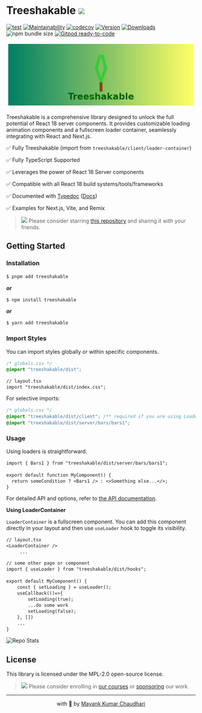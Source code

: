 # Treeshakable <img src="https://github.com/react18-tools/treeshakable/blob/main/popper.png?raw=true" style="height: 40px"/>

[![test](https://github.com/react18-tools/treeshakable/actions/workflows/test.yml/badge.svg)](https://github.com/react18-tools/treeshakable/actions/workflows/test.yml) [![Maintainability](https://api.codeclimate.com/v1/badges/fa9dc6dd9d9afeeca32d/maintainability)](https://codeclimate.com/github/react18-tools/treeshakable/maintainability) [![codecov](https://codecov.io/gh/react18-tools/treeshakable/graph/badge.svg)](https://codecov.io/gh/react18-tools/treeshakable) [![Version](https://img.shields.io/npm/v/treeshakable.svg?colorB=green)](https://www.npmjs.com/package/treeshakable) [![Downloads](https://img.jsdelivr.com/img.shields.io/npm/d18m/treeshakable.svg)](https://www.npmjs.com/package/treeshakable) ![npm bundle size](https://img.shields.io/bundlephobia/minzip/treeshakable) [![Gitpod ready-to-code](https://img.shields.io/badge/Gitpod-ready--to--code-blue?logo=gitpod)](https://gitpod.io/from-referrer/)

![Treeshakable](./treeshakable.webp)

Treeshakable is a comprehensive library designed to unlock the full potential of React 18 server components. It provides customizable loading animation components and a fullscreen loader container, seamlessly integrating with React and Next.js.

✅ Fully Treeshakable (import from `treeshakable/client/loader-container`)

✅ Fully TypeScript Supported

✅ Leverages the power of React 18 Server components

✅ Compatible with all React 18 build systems/tools/frameworks

✅ Documented with [Typedoc](https://react18-tools.github.io/treeshakable) ([Docs](https://react18-tools.github.io/treeshakable))

✅ Examples for Next.js, Vite, and Remix

> <img src="https://github.com/react18-tools/treeshakable/blob/main/popper.png?raw=true" style="height: 20px"/> Please consider starring [this repository](https://github.com/react18-tools/treeshakable) and sharing it with your friends.

## Getting Started

### Installation

```bash
$ pnpm add treeshakable
```

**_or_**

```bash
$ npm install treeshakable
```

**_or_**

```bash
$ yarn add treeshakable
```

### Import Styles

You can import styles globally or within specific components.

```css
/* globals.css */
@import "treeshakable/dist";
```

```tsx
// layout.tsx
import "treeshakable/dist/index.css";
```

For selective imports:

```css
/* globals.css */
@import "treeshakable/dist/client"; /** required if you are using LoaderContainer */
@import "treeshakable/dist/server/bars/bars1";
```

### Usage

Using loaders is straightforward.

```tsx
import { Bars1 } from "treeshakable/dist/server/bars/bars1";

export default function MyComponent() {
  return someCondition ? <Bars1 /> : <>Something else...</>;
}
```

For detailed API and options, refer to [the API documentation](https://react18-tools.github.io/treeshakable).

**Using LoaderContainer**

`LoaderContainer` is a fullscreen component. You can add this component directly in your layout and then use `useLoader` hook to toggle its visibility.

```tsx
// layout.tsx
<LoaderContainer />
	 ...
```

```tsx
// some other page or component
import { useLoader } from "treeshakable/dist/hooks";

export default MyComponent() {
	const { setLoading } = useLoader();
	useCallback(()=>{
		setLoading(true);
		...do some work
		setLoading(false);
	}, [])
	...
}
```

![Repo Stats](https://repobeats.axiom.co/api/embed/c48bd4105676d990159fd3f80896d179b39254b9.svg "Repobeats analytics image")

## License

This library is licensed under the MPL-2.0 open-source license.

> <img src="https://github.com/react18-tools/treeshakable/blob/main/popper.png?raw=true" style="height: 20px"/> Please consider enrolling in [our courses](https://mayank-chaudhari.vercel.app/courses) or [sponsoring](https://github.com/sponsors/mayank1513) our work.

<hr />

<p align="center" style="text-align:center">with 💖 by <a href="https://mayank-chaudhari.vercel.app" target="_blank">Mayank Kumar Chaudhari</a></p>
